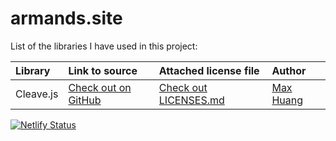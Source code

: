 # armands.site

List of the libraries I have used in this project:

| Library   | Link to source                                                   | Attached license file      | Author                                           |
| :-------- | :--------------------------------------------------------------- | :------------------------- | :----------------------------------------------- |
| Cleave.js | [Check out on GitHub](https://github.com/nosir/cleave.js) | [Check out LICENSES.md](LICENSES.md) | [Max Huang](https://github.com/nosir) |


[![Netlify Status](https://api.netlify.com/api/v1/badges/092c218f-27ab-4b07-98c0-ff569ef48fe2/deploy-status)](https://app.netlify.com/sites/laughing-leakey-edc1c1/deploys)
